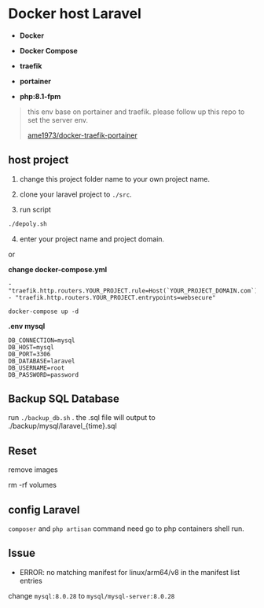 # Docker host Laravel

- **Docker**

- **Docker Compose**

- **traefik**

- **portainer**

- **php:8.1-fpm**


> this env base on portainer and traefik. please follow up this repo to set the server env.
> 
> [ame1973/docker-traefik-portainer](https://github.com/ame1973/docker-traefik-portainer)

## host project

1. change this project folder name to your own project name.

2. clone your laravel project to `./src`.

3. run script

```bash
./depoly.sh
```

4. enter your project name and project domain.

or

**change docker-compose.yml**

```
- "traefik.http.routers.YOUR_PROJECT.rule=Host(`YOUR_PROJECT_DOMAIN.com`)"
- "traefik.http.routers.YOUR_PROJECT.entrypoints=websecure"
```

```
docker-compose up -d
```

**.env mysql**

```
DB_CONNECTION=mysql
DB_HOST=mysql
DB_PORT=3306
DB_DATABASE=laravel
DB_USERNAME=root
DB_PASSWORD=password
```

## Backup SQL Database

run `./backup_db.sh` . the .sql file will output to ./backup/mysql/laravel_{time}.sql

## Reset

remove images

rm -rf volumes

## config Laravel

`composer` and `php artisan` command need go to php containers shell run.

## Issue

- ERROR: no matching manifest for linux/arm64/v8 in the manifest list entries

change `mysql:8.0.28` to `mysql/mysql-server:8.0.28`
